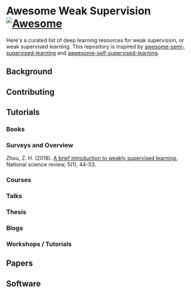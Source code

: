 # Awesome Weak Supervision [![Awesome](https://awesome.re/badge-flat.svg)](https://awesome.re)

Here's a curated list of deep learning resources for weak supervision, or weak supervised learning. This repository is inspired by [awesome-semi-supervised-learning](https://github.com/yassouali/awesome-semi-supervised-learning) and [aawesome-self-supervised-learning](https://github.com/jason718/awesome-self-supervised-learning).


## Background


## Contributing

## Tutorials
### Books

### Surveys and Overview
Zhou, Z. H. (2018). [A brief introduction to weakly supervised learning.](https://academic.oup.com/nsr/article/5/1/44/4093912?login=true) National science review, 5(1), 44-53.

### Courses

### Talks

### Thesis

### Blogs

### Workshops / Tutorials


## Papers


## Software



